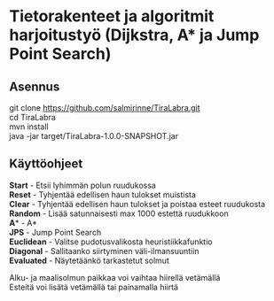 ﻿# Tietorakenteet ja algoritmit harjoitustyö (Dijkstra, A* ja Jump Point Search)

## Asennus

git clone https://github.com/salmirinne/TiraLabra.git  
cd TiraLabra  
mvn install  
java -jar target/TiraLabra-1.0.0-SNAPSHOT.jar  

## Käyttöohjeet

**Start** - Etsii lyhimmän polun ruudukossa  
**Reset** - Tyhjentää edellisen haun tulokset muistista   
**Clear** - Tyhjentää edellisen haun tulokset ja poistaa esteet ruudukosta  
**Random** - Lisää satunnaisesti max 1000 estettä ruudukkoon  
**A*** - A*  
**JPS** - Jump Point Search  
**Euclidean** - Valitse pudotusvalikosta heuristiikkafunktio  
**Diagonal** - Sallitaanko siirtyminen väli-ilmansuuntiin  
**Evaluated** - Näytetäänkö tarkastetut solmut  

Alku- ja maalisolmun paikkaa voi vaihtaa hiirellä vetämällä  
Esteitä voi lisätä vetämällä tai painamalla hiirtä
